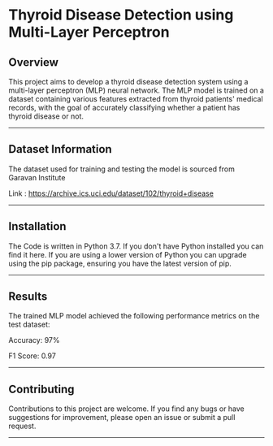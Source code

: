 # Thyroid Disease Detection using Multi-Layer Perceptron

## Overview

This project aims to develop a thyroid disease detection system using a multi-layer perceptron (MLP) neural network. The MLP model is trained on a dataset containing various features extracted from thyroid patients' medical records, with the goal of accurately classifying whether a patient has thyroid disease or not.
*****************************


## Dataset Information
The dataset used for training and testing the model is sourced from
Garavan Institute

Link : https://archive.ics.uci.edu/dataset/102/thyroid+disease
******************************


## Installation
The Code is written in Python 3.7. If you don't have Python installed you can find it here. If you are using a lower version of Python you can upgrade using 
the pip package, ensuring you have the latest version of pip. 
******************************


## Results
The trained MLP model achieved the following performance metrics on the test dataset:

Accuracy: 97% 

F1 Score: 0.97
******************************

## Contributing
Contributions to this project are welcome. If you find any bugs or have suggestions for improvement, please open an issue or submit a pull request.
******************************
